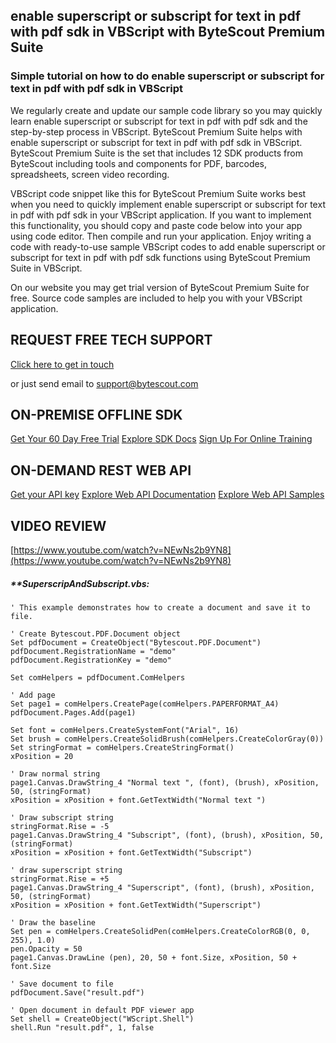 ## enable superscript or subscript for text in pdf with pdf sdk in VBScript with ByteScout Premium Suite

### Simple tutorial on how to do enable superscript or subscript for text in pdf with pdf sdk in VBScript

We regularly create and update our sample code library so you may quickly learn enable superscript or subscript for text in pdf with pdf sdk and the step-by-step process in VBScript. ByteScout Premium Suite helps with enable superscript or subscript for text in pdf with pdf sdk in VBScript. ByteScout Premium Suite is the set that includes 12 SDK products from ByteScout including tools and components for PDF, barcodes, spreadsheets, screen video recording.

VBScript code snippet like this for ByteScout Premium Suite works best when you need to quickly implement enable superscript or subscript for text in pdf with pdf sdk in your VBScript application. If you want to implement this functionality, you should copy and paste code below into your app using code editor. Then compile and run your application. Enjoy writing a code with ready-to-use sample VBScript codes to add enable superscript or subscript for text in pdf with pdf sdk functions using ByteScout Premium Suite in VBScript.

On our website you may get trial version of ByteScout Premium Suite for free. Source code samples are included to help you with your VBScript application.

## REQUEST FREE TECH SUPPORT

[Click here to get in touch](https://bytescout.zendesk.com/hc/en-us/requests/new?subject=ByteScout%20Premium%20Suite%20Question)

or just send email to [support@bytescout.com](mailto:support@bytescout.com?subject=ByteScout%20Premium%20Suite%20Question) 

## ON-PREMISE OFFLINE SDK 

[Get Your 60 Day Free Trial](https://bytescout.com/download/web-installer?utm_source=github-readme)
[Explore SDK Docs](https://bytescout.com/documentation/index.html?utm_source=github-readme)
[Sign Up For Online Training](https://academy.bytescout.com/)


## ON-DEMAND REST WEB API

[Get your API key](https://pdf.co/documentation/api?utm_source=github-readme)
[Explore Web API Documentation](https://pdf.co/documentation/api?utm_source=github-readme)
[Explore Web API Samples](https://github.com/bytescout/ByteScout-SDK-SourceCode/tree/master/PDF.co%20Web%20API)

## VIDEO REVIEW

[https://www.youtube.com/watch?v=NEwNs2b9YN8](https://www.youtube.com/watch?v=NEwNs2b9YN8)




<!-- code block begin -->

##### ****SuperscripAndSubscript.vbs:**
    
```
' This example demonstrates how to create a document and save it to file.

' Create Bytescout.PDF.Document object
Set pdfDocument = CreateObject("Bytescout.PDF.Document")
pdfDocument.RegistrationName = "demo"
pdfDocument.RegistrationKey = "demo"

Set comHelpers = pdfDocument.ComHelpers

' Add page
Set page1 = comHelpers.CreatePage(comHelpers.PAPERFORMAT_A4)
pdfDocument.Pages.Add(page1)

Set font = comHelpers.CreateSystemFont("Arial", 16)
Set brush = comHelpers.CreateSolidBrush(comHelpers.CreateColorGray(0))
Set stringFormat = comHelpers.CreateStringFormat()
xPosition = 20

' Draw normal string
page1.Canvas.DrawString_4 "Normal text ", (font), (brush), xPosition, 50, (stringFormat)
xPosition = xPosition + font.GetTextWidth("Normal text ")

' Draw subscript string 
stringFormat.Rise = -5
page1.Canvas.DrawString_4 "Subscript", (font), (brush), xPosition, 50, (stringFormat)
xPosition = xPosition + font.GetTextWidth("Subscript")

' draw superscript string
stringFormat.Rise = +5
page1.Canvas.DrawString_4 "Superscript", (font), (brush), xPosition, 50, (stringFormat)
xPosition = xPosition + font.GetTextWidth("Superscript")

' Draw the baseline
Set pen = comHelpers.CreateSolidPen(comHelpers.CreateColorRGB(0, 0, 255), 1.0)
pen.Opacity = 50
page1.Canvas.DrawLine (pen), 20, 50 + font.Size, xPosition, 50 + font.Size

' Save document to file
pdfDocument.Save("result.pdf")

' Open document in default PDF viewer app
Set shell = CreateObject("WScript.Shell")
shell.Run "result.pdf", 1, false

```

<!-- code block end -->